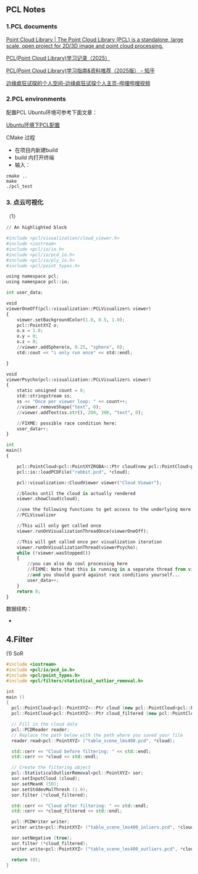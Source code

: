 ## PCL Notes

### 1.PCL documents

[Point Cloud Library | The Point Cloud Library (PCL) is a standalone, large scale, open project for 2D/3D image and point cloud processing.](https://pointclouds.org/)

[PCL(Point Cloud Library)学习记录（2025）](https://www.yuque.com/huangzhongqing/pcl)

[PCL(Point Cloud Library)学习指南&资料推荐（2025版） - 知乎](https://zhuanlan.zhihu.com/p/268524083)

[边缘疯狂试探的个人空间-边缘疯狂试探个人主页-哔哩哔哩视频](https://space.bilibili.com/504859351/lists/536852?type=series)

### 2.PCL environments

配置PCL Ubuntu环境可参考下面文章：

[Ubuntu环境下PCL配置](https://blog.csdn.net/qq_41092406/article/details/117930972)

CMake 过程
* 在项目内新建build
* build 内打开终端
* 输入：
```
cmake ..
make
./pcl_test
```


### 3. 点云可视化

（1）

```python
// An highlighted block

#include <pcl/visualization/cloud_viewer.h>
#include <iostream>
#include <pcl/io/io.h>
#include <pcl/io/pcd_io.h>
#include <pcl/io/ply_io.h>
#include <pcl/point_types.h>

using namespace pcl;
using namespace pcl::io;

int user_data;

void
viewerOneOff(pcl::visualization::PCLVisualizer& viewer)
{
    viewer.setBackgroundColor(1.0, 0.5, 1.0);
    pcl::PointXYZ o;
    o.x = 1.0;
    o.y = 0;
    o.z = 0;
    //viewer.addSphere(o, 0.25, "sphere", 0);
    std::cout << "i only run once" << std::endl;

}

void
viewerPsycho(pcl::visualization::PCLVisualizer& viewer)
{
    static unsigned count = 0;
    std::stringstream ss;
    ss << "Once per viewer loop: " << count++;
    //viewer.removeShape("text", 0);
    //viewer.addText(ss.str(), 200, 300, "text", 0);

    //FIXME: possible race condition here:
    user_data++;
}

int
main()
{

    pcl::PointCloud<pcl::PointXYZRGBA>::Ptr cloud(new pcl::PointCloud<pcl::PointXYZRGBA>);
    pcl::io::loadPCDFile("rabbit.pcd", *cloud);

    pcl::visualization::CloudViewer viewer("Cloud Viewer");

    //blocks until the cloud is actually rendered
    viewer.showCloud(cloud);

    //use the following functions to get access to the underlying more advanced/powerful
    //PCLVisualizer

    //This will only get called once
    viewer.runOnVisualizationThreadOnce(viewerOneOff);

    //This will get called once per visualization iteration
    viewer.runOnVisualizationThread(viewerPsycho);
    while (!viewer.wasStopped())
    {
        //you can also do cool processing here
        //FIXME: Note that this is running in a separate thread from viewerPsycho
        //and you should guard against race conditions yourself...
        user_data++;
    }
    return 0;
}

```

数据结构：

* ​



## 4.Filter

(1) SoR

```c++
#include <iostream>
#include <pcl/io/pcd_io.h>
#include <pcl/point_types.h>
#include <pcl/filters/statistical_outlier_removal.h>

int
main ()
{
  pcl::PointCloud<pcl::PointXYZ>::Ptr cloud (new pcl::PointCloud<pcl::PointXYZ>);
  pcl::PointCloud<pcl::PointXYZ>::Ptr cloud_filtered (new pcl::PointCloud<pcl::PointXYZ>);

  // Fill in the cloud data
  pcl::PCDReader reader;
  // Replace the path below with the path where you saved your file
  reader.read<pcl::PointXYZ> ("table_scene_lms400.pcd", *cloud);

  std::cerr << "Cloud before filtering: " << std::endl;
  std::cerr << *cloud << std::endl;

  // Create the filtering object
  pcl::StatisticalOutlierRemoval<pcl::PointXYZ> sor;
  sor.setInputCloud (cloud);
  sor.setMeanK (50);
  sor.setStddevMulThresh (1.0);
  sor.filter (*cloud_filtered);

  std::cerr << "Cloud after filtering: " << std::endl;
  std::cerr << *cloud_filtered << std::endl;

  pcl::PCDWriter writer;
  writer.write<pcl::PointXYZ> ("table_scene_lms400_inliers.pcd", *cloud_filtered, false);

  sor.setNegative (true);
  sor.filter (*cloud_filtered);
  writer.write<pcl::PointXYZ> ("table_scene_lms400_outliers.pcd", *cloud_filtered, false);

  return (0);
}
```

